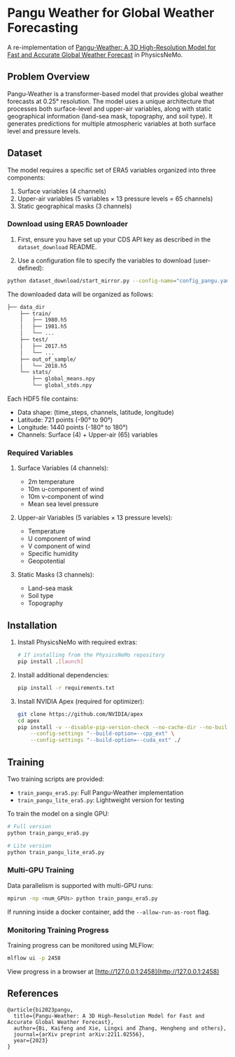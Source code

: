 # Pangu Weather for Global Weather Forecasting

A re-implementation of
[Pangu-Weather: A 3D High-Resolution Model for Fast and Accurate Global Weather Forecast](https://arxiv.org/abs/2211.02556)
in PhysicsNeMo.

## Problem Overview

Pangu-Weather is a transformer-based model that provides global weather forecasts at
0.25° resolution. The model uses a unique architecture that processes both surface-level
and upper-air variables, along with static geographical information
(land-sea mask, topography, and soil type). It generates predictions for multiple
atmospheric variables at both surface level and pressure levels.

## Dataset

The model requires a specific set of ERA5 variables organized into three components:

1. Surface variables (4 channels)
2. Upper-air variables (5 variables × 13 pressure levels = 65 channels)
3. Static geographical masks (3 channels)

### Download using ERA5 Downloader

1. First, ensure you have set up your CDS API key as described in the
`dataset_download` README.

2. Use a configuration file to specify the variables to download (user-defined):

```bash
python dataset_download/start_mirror.py --config-name="config_pangu.yaml"
```

The downloaded data will be organized as follows:

```bash
├── data_dir
    ├── train/
    │   ├── 1980.h5
    │   ├── 1981.h5
    │   └── ...
    ├── test/
    │   ├── 2017.h5
    │   └── ...
    ├── out_of_sample/
    │   └── 2018.h5
    └── stats/
        ├── global_means.npy
        └── global_stds.npy
```

Each HDF5 file contains:

- Data shape: (time_steps, channels, latitude, longitude)
- Latitude: 721 points (-90° to 90°)
- Longitude: 1440 points (-180° to 180°)
- Channels: Surface (4) + Upper-air (65) variables

### Required Variables

1. Surface Variables (4 channels):
   - 2m temperature
   - 10m u-component of wind
   - 10m v-component of wind
   - Mean sea level pressure

2. Upper-air Variables (5 variables × 13 pressure levels):
   - Temperature
   - U component of wind
   - V component of wind
   - Specific humidity
   - Geopotential

3. Static Masks (3 channels):
   - Land-sea mask
   - Soil type
   - Topography

## Installation

1. Install PhysicsNeMo with required extras:

    ```bash
    # If installing from the PhysicsNeMo repository
    pip install .[launch]
    ```

2. Install additional dependencies:

    ```bash
    pip install -r requirements.txt
    ```

3. Install NVIDIA Apex (required for optimizer):

    ```bash
    git clone https://github.com/NVIDIA/apex
    cd apex
    pip install -v --disable-pip-version-check --no-cache-dir --no-build-isolation \
        --config-settings "--build-option=--cpp_ext" \
        --config-settings "--build-option=--cuda_ext" ./
    ```

## Training

Two training scripts are provided:

- `train_pangu_era5.py`: Full Pangu-Weather implementation
- `train_pangu_lite_era5.py`: Lightweight version for testing

To train the model on a single GPU:

```bash
# Full version
python train_pangu_era5.py

# Lite version
python train_pangu_lite_era5.py
```

### Multi-GPU Training

Data parallelism is supported with multi-GPU runs:

```bash
mpirun -np <num_GPUs> python train_pangu_era5.py
```

If running inside a docker container, add the `--allow-run-as-root` flag.

### Monitoring Training Progress

Training progress can be monitored using MLFlow:

```bash
mlflow ui -p 2458
```

View progress in a browser at [http://127.0.0.1:2458](http://127.0.0.1:2458)

## References

```text
@article{bi2023pangu,
  title={Pangu-Weather: A 3D High-Resolution Model for Fast and Accurate Global Weather Forecast},
  author={Bi, Kaifeng and Xie, Lingxi and Zhang, Hengheng and others},
  journal={arXiv preprint arXiv:2211.02556},
  year={2023}
}
```
